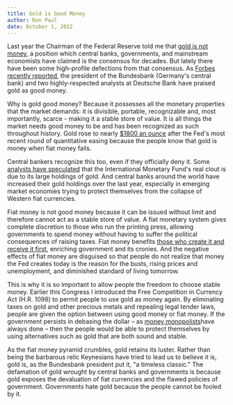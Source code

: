 ```yaml
---
title: Gold is Good Money
author: Ron Paul
date: October 1, 2012
---
```


Last year the Chairman of the Federal Reserve told me that [gold is not
money](http://j.mp/U4bDm2), a position which central banks,
governments, and mainstream economists have claimed is the consensus for
decades.  But lately there have been some high-profile defections from
that consensus.  As [Forbes recently
reported](http://j.mp/U4bDm3),
the president of the Bundesbank (Germany's central bank) and two
highly-respected analysts at Deutsche Bank have praised gold as good
money. 

Why is gold good money?  Because it possesses all the monetary
properties that the market demands: it is divisible, portable,
recognizable and, most importantly, scarce - making it a stable store of
value. It is all things the market needs good money to be and has been
recognized as such throughout history.  Gold rose to nearly [\$1800 an
ounce](http://j.mp/U4bFtX)
after the Fed's most recent round of quantitative easing because the
people know that gold is money when fiat money fails.

Central bankers recognize this too, even if they officially deny it. 
Some [analysts have
speculated](http://j.mp/U4bFtY)
that the International Monetary Fund's real clout is due to its large
holdings of gold.  And central banks around the world have increased
their gold holdings over the last year, especially in emerging market
economies trying to protect themselves from the collapse of Western fiat
currencies.

Fiat money is not good money because it can be issued without limit and
therefore cannot act as a stable store of value. A fiat monetary system
gives complete discretion to those who run the printing press, allowing
governments to spend money without having to suffer the political
consequences of raising taxes.  Fiat money benefits [those who create it
and receive it first](http://j.mp/U4bFtZ), enriching
government and its cronies.  And the negative effects of fiat money are
disguised so that people do not realize that money the Fed creates today
is the reason for the busts, rising prices and unemployment, and
diminished standard of living tomorrow.

This is why it is so important to allow people the freedom to choose
stable money.  Earlier this Congress I introduced the Free Competition
in Currency Act (H.R. 1098) to permit people to use gold as money again.
By eliminating taxes on gold and other precious metals and repealing
legal tender laws, people are given the option between using good money
or fiat money. If the government persists in debasing the dollar – as
[money monopolists](http://j.mp/U4bFu2)have always done –
then the people would be able to protect themselves by using
alternatives such as gold that are both sound and stable.

As the fiat money pyramid crumbles, gold retains its luster.  Rather
than being the barbarous relic Keynesians have tried to lead us to
believe it is, gold is, as the Bundesbank president put it, "a timeless
classic."  The defamation of gold wrought by central banks and
governments is because gold exposes the devaluation of fiat currencies
and the flawed policies of government.  Governments hate gold because
the people cannot be fooled by it.
